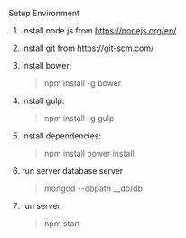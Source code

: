 Setup Environment
1. install node.js from https://nodejs.org/en/

2. install git from https://git-scm.com/

3. install bower: 
	> npm install -g bower

4. install gulp: 
	> npm install -g gulp

5. install dependencies:
	> npm install
	> bower install

6. run server database server
    > mongod --dbpath __db/db

7. run server
	> npm start
